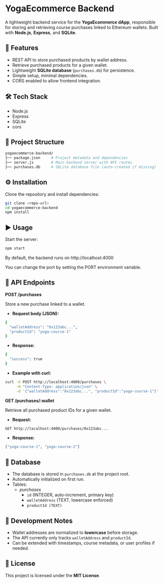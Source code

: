 # YogaEcommerce Backend

A lightweight backend service for the **YogaEcommerce dApp**, responsible for storing and retrieving course purchases linked to Ethereum wallets. Built with **Node.js**, **Express**, and **SQLite**.

## 🚀 Features

- REST API to store purchased products by wallet address.
- Retrieve purchased products for a given wallet.
- Lightweight **SQLite database** (```purchases.db```) for persistence.
- Simple setup, minimal dependencies.
- CORS enabled to allow frontend integration.

## 🛠 Tech Stack

- Node.js
- Express
- SQLite
- cors

## 📂 Project Structure

  ```bash
yogaecommerce-backend/
├── package.json     # Project metadata and dependencies
├── server.js        # Main backend server with API routes
├── purchases.db     # SQLite database file (auto-created if missing)

  ```

## ⚙️ Installation

Clone the repository and install dependencies:

  ```bash
git clone <repo-url>
cd yogaecommerce-backend
npm install
  ```

## ▶️ Usage

Start the server:

  ```bash
npm start
  ```
By default, the backend runs on http://localhost:4000

You can change the port by setting the PORT environment variable.

## 📡 API Endpoints

**POST /purchases**

Store a new purchase linked to a wallet.

- **Request body (JSON):**
  
```bash
{
  "walletAddress": "0x123abc...",
  "productId": "yoga-course-1"
}
```

- **Response:**

```bash
{
  "success": true
}
```

- **Example with curl:**

```bash
curl -X POST http://localhost:4000/purchases \
     -H "Content-Type: application/json" \
     -d '{"walletAddress":"0x123abc...", "productId":"yoga-course-1"}'
```

**GET /purchases/:wallet**

Retrieve all purchased product IDs for a given wallet.

- **Request:**

```bash
GET http://localhost:4000/purchases/0x123abc...
```

- **Response:**

```bash
["yoga-course-1", "yoga-course-2"]
```

## 💾 Database

- The database is stored in ```purchases.db``` at the project root.
- Automatically initialized on first run.
- Tables:
  - *purchases*
    - ```id``` (INTEGER, auto-increment, primary key)
    - ```walletAddress``` (TEXT, lowercase enforced)
    - ```productId (TEXT)```

## 🔧 Development Notes

- Wallet addresses are normalized to **lowercase** before storage.
- The API currently only tracks ```walletAddress``` and ```productId```.
- Can be extended with timestamps, course metadata, or user profiles if needed.

## 📜 License

This project is licensed under the **MIT License**.
